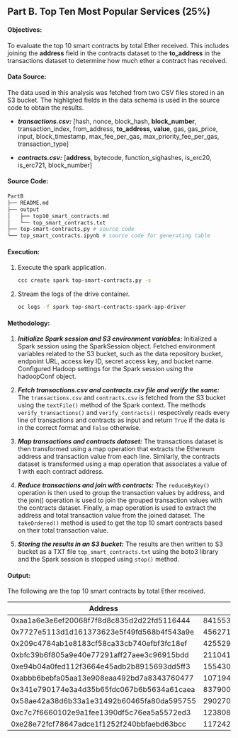 ## Part B. Top Ten Most Popular Services (25%)

#### Objectives:

To evaluate the top 10 smart contracts by total Ether received. This includes joining the **address** field in the contracts dataset to the **to_address** in the transactions dataset to determine how much ether a contract has received.

#### Data Source:

The data used in this analysis was fetched from two CSV files stored in an S3 bucket. The highligted fields in the data schema is used in the source code to obtain the results.

- **_transactions.csv:_**
  [hash, nonce, block_hash, **block_number**, transaction_index, from_address, **to_address**, **value**, gas, gas_price, input, block_timestamp, max_fee_per_gas, max_priority_fee_per_gas, transaction_type]

- **_contracts.csv:_**
  [**address**, bytecode, function_sighashes, is_erc20, is_erc721, block_number]

#### Source Code:

```sh
PartB
├── README.md
├── output
│   ├── top10_smart_contracts.md
│   └── top_smart_contracts.txt
├── top-smart-contracts.py # source code
└── top_smart_contracts.ipynb # source code for generating table
```

#### Execution:

1. Execute the spark application.

   ```sh
   ccc create spark top-smart-contracts.py -s
   ```

2. Stream the logs of the drive container.

   ```sh
   oc logs -f spark top-smart-contracts-spark-app-driver
   ```

#### Methodology:

1.  **_Initialize Spark session and S3 environment variables:_** Initialized a Spark session using the SparkSession object. Fetched environment variables related to the S3 bucket, such as the data repository bucket, endpoint URL, access key ID, secret access key, and bucket name. Configured Hadoop settings for the Spark session using the hadoopConf object.

2.  **_Fetch transactions.csv and contracts.csv file and verify the same:_** The `transactions.csv` and `contracts.csv` is fetched from the S3 bucket using the `textFile()` method of the Spark context. The methods `verify_transactions()` and `verify_contracts()` respectively reads every line of transactions and contracts as input and return `True` if the data is in the correct format and `False` otherwise.

3.  **_Map transactions and contracts dataset:_** The transactions dataset is then transformed using a map operation that extracts the Ethereum address and transaction value from each line. Similarly, the contracts dataset is transformed using a map operation that associates a value of 1 with each contract address.

4.  **_Reduce transactions and join with contracts:_** The `reduceByKey()` operation is then used to group the transaction values by address, and the join() operation is used to join the grouped transaction values with the contracts dataset. Finally, a map operation is used to extract the address and total transaction value from the joined dataset. The `takeOrdered()` method is used to get the top 10 smart contracts based on their total transaction value.

5.  **_Storing the results in an S3 bucket:_** The results are then written to S3 bucket as a TXT file `top_smart_contracts.txt` using the boto3 library and the Spark session is stopped using `stop()` method.

#### Output:

The following are the top 10 smart contracts by total Ether received.

| Address                                    |                      Value |   Rank |
|--------------------------------------------|----------------------------|--------|
| 0xaa1a6e3e6ef20068f7f8d8c835d2d22fd5116444 | 84155363699941767867374641 |      1 |
| 0x7727e5113d1d161373623e5f49fd568b4f543a9e | 45627128512915344587749920 |      2 |
| 0x209c4784ab1e8183cf58ca33cb740efbf3fc18ef | 42552989136413198919298969 |      3 |
| 0xbfc39b6f805a9e40e77291aff27aee3c96915bdd | 21104195138093660050000000 |      4 |
| 0xe94b04a0fed112f3664e45adb2b8915693dd5ff3 | 15543077635263742254719409 |      5 |
| 0xabbb6bebfa05aa13e908eaa492bd7a8343760477 | 10719485945628946136524680 |      6 |
| 0x341e790174e3a4d35b65fdc067b6b5634a61caea |  8379000751917755624057500 |      7 |
| 0x58ae42a38d6b33a1e31492b60465fa80da595755 |  2902709187105736532863818 |      8 |
| 0xc7c7f6660102e9a1fee1390df5c76ea5a5572ed3 |  1238086114520042000000000 |      9 |
| 0xe28e72fcf78647adce1f1252f240bbfaebd63bcc |  1172426432515823142714582 |     10 |

